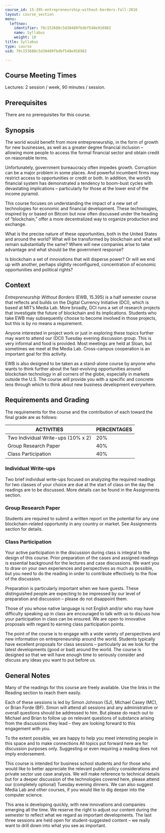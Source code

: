 ```yaml
---
course_id: 15-395-entrepreneurship-without-borders-fall-2016
layout: course_section
menu:
  leftnav:
    identifier: 70c153688c5d30489fbdbf548e916982
    name: Syllabus
    weight: 10
title: Syllabus
type: course
uid: 70c153688c5d30489fbdbf548e916982

---
```


Course Meeting Times
--------------------

Lectures: 2 session / week, 90 minutes / session.

Prerequisites
-------------

There are no prerequisites for this course.

Synopsis
--------

The world would benefit from more entrepreneurship, in the form of growth for new businesses, as well as a greater degree financial inclusion – allowing more people to access the formal financial sector and obtain credit on reasonable terms.

Unfortunately, government bureaucracy often impedes growth. Corruption can be a major problem in some places. And powerful incumbent firms may restrict access to opportunities or credit or both. In addition, the world’s financial system has demonstrated a tendency to boom-bust cycles with devastating implications – particularly for those at the lower end of the income pyramid.

This course focuses on understanding the impact of a new set of technologies for economic and financial development. These technologies, inspired by or based on Bitcoin but now often discussed under the heading of “blockchain,” offer a more decentralized way to organize production and exchange.

What is the precise nature of these opportunities, both in the United States and around the world? What will be transformed by blockchain and what will remain substantially the same? Where will new companies arise to take advantage and what should be the government response?

Is blockchain a set of innovations that will disperse power? Or will we end up with another, perhaps slightly reconfigured, concentration of economic opportunities and political rights?

Context
-------

_Entrepreneurship Without Borders_ (EWB, 15.395) is a half semester course that reflects and builds on the Digital Currency Initiative (DCI), which is based at MIT’s Media Lab. More broadly, DCI runs a set of research projects that investigate the future of blockchain and its implications. Students who take EWB may subsequently choose to become involved in those projects, but this is by no means a requirement.

Anyone interested in project work or just in exploring these topics further may want to attend our (DCI) Tuesday evening discussion group. This is very informal and food is provided. Most meetings are held at Sloan, but sometimes we meet at the Media Lab. Cross-campus cooperation is an important goal for this activity.

EWB is also designed to be taken as a stand-alone course by anyone who wants to think further about the fast-evolving opportunities around blockchain technology in all corners of the globe, especially in markets outside the U.S. The course will provide you with a specific and concrete lens through which to think about new business development everywhere.

Requirements and Grading
------------------------

The requirements for the course and the contribution of each toward the final grade are as follows:

| ACTIVITIES | PERCENTAGES |
| --- | --- |
| Two Individual Write-ups (10% x 2) | 20% |
| Group Research Paper | 40% |
| Class Participation | 40% 

### Individual Write-ups

Two brief individual write-ups focused on analyzing the required readings for two classes of your choice are due at the start of class on the day the readings are to be discussed. More details can be found in the Assignments section.

### Group Research Paper

Students are required to submit a written report on the potential for any one blockchain-related opportunity in any country or market. See Assignments section for details.

### Class Participation

Your active participation in the discussion during class is integral to the design of this course. Prior preparation of the cases and assigned readings is essential background for the lectures and case discussions. We want you to draw on your own experiences and perspectives as much as possible, but you need to do the reading in order to contribute effectively to the flow of the discussion.

Preparation is particularly important when we have guests. These distinguished people are expecting to be impressed by our level of preparation and discussion – please do not disappoint them.

Those of you whose native language is not English and/or who may have difficulty speaking up in class are encouraged to talk with us to discuss how your participation in class can be ensured. We are open to innovative proposals with regard to earning class participation points.

The point of the course is to engage with a wide variety of perspectives and new information on entrepreneurship around the world. Students typically have excellent proposals for class sessions – particularly as we look for the latest developments (good or bad) around the world. The course is designed so that we will have enough time to seriously consider and discuss any ideas you want to put before us.

General Notes
-------------

Many of the readings for this course are freely available. Use the links in the Reading section to reach them easily.

Each of these sessions is led by Simon Johnson (SJ), Michael Casey (MC), or Brian Forde (BF). Simon will attend all sessions and any administrative or overall questions should be addressed to him. But please do reach out to Michael and Brian to follow up on relevant questions of substance arising from the discussions they lead – they are looking forward to this engagement with you.

To the extent possible, we are happy to help you meet interesting people in this space and to make connections All topics put forward here are for discussion purposes only. Suggesting or even requiring a reading does not imply endorsement.

This course is intended for business school students and for those who would like to better appreciate the relevant public policy considerations and private sector use case analysis. We will make reference to technical details but for a deeper discussion of the technologies covered here, please attend our (completely optional) Tuesday evening dinners. We can also suggest Media Lab and other courses, if you would like to dig deeper into the computer science.

This area is developing quickly, with new innovations and companies emerging all the time. We reserve the right to adjust our content during the semester to reflect what we regard as important developments. The last three sessions are held open for student-suggested content – we really want to drill down into what you see as important.